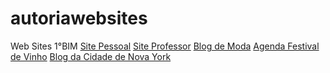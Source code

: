 # autoriawebsites
Web Sites 1°BIM
<a href="https://eduardaaugusta.github.io/sitepessoal/index.html">Site Pessoal</a>
<a href="https://eduardaaugusta.github.io/siteprofessor/index.html">Site Professor</a>
<a href="https://eduardaaugusta.github.io/blogmoda/index.html">Blog de Moda</a>
<a href="https://eduardaaugusta.github.io/festivaldevinho/index.html">Agenda Festival de Vinho</a>
<a href="https://eduardaaugusta.github.io/blogdacidadedenovayork/index.html">Blog da Cidade de Nova York</a>